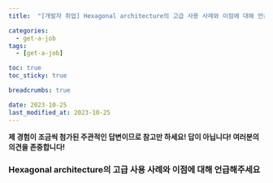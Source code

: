 ```yaml
---
title:  "[개발자 취업] Hexagonal architecture의 고급 사용 사례와 이점에 대해 언급해주세요 "

categories:
  - get-a-job
tags:
  - [get-a-job]

toc: true
toc_sticky: true

breadcrumbs: true

date: 2023-10-25
last_modified_at: 2023-10-25
---
```


**제 경험이 조금씩 첨가된 주관적인 답변이므로 참고만 하세요! 답이 아닙니다! 여러분의 의견을 존중합니다!**

### Hexagonal architecture의 고급 사용 사례와 이점에 대해 언급해주세요 
